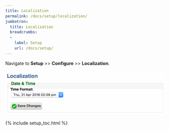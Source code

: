 ```yaml
---
title: Localization
permalink: /docs/setup/localization/
jumbotron:
  title: Localization
  breadcrumbs:
  - 
    label: Setup
    url: /docs/setup/
---
```


Navigate to **Setup** >> **Configure** >> **Localization**.

<div class="cerb-screenshot">
<img src="/assets/images/docs/setup/localization.png" class="screenshot">
</div>

{% include setup_toc.html %}